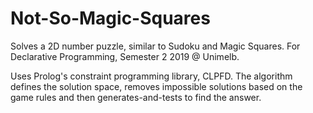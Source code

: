 # Not-So-Magic-Squares
Solves a 2D number puzzle, similar to Sudoku and Magic Squares. For Declarative Programming, Semester 2 2019 @ Unimelb.

Uses Prolog's constraint programming library, CLPFD. 
The algorithm defines the solution space, removes impossible solutions based on the game rules and then generates-and-tests to find the answer.
